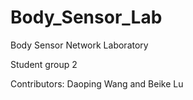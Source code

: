 # Body_Sensor_Lab

Body Sensor Network Laboratory

Student group 2 


Contributors: Daoping Wang and Beike Lu

